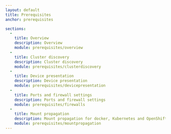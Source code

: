 ```yaml
---
layout: default
title: Prerequisites
anchor: prerequisites

sections:
  -
    title: Overview
    description: Overview
    module: prerequisites/overview
  -
    title: Cluster discovery
    description: Cluster discovery
    module: prerequisites/clusterdiscovery
  -
    title: Device presentation
    description: Device presentation
    module: prerequisites/devicepresentation
  -
    title: Ports and firewall settings
    description: Ports and firewall settings
    module: prerequisites/firewalls
  -
    title: Mount propagation
    description: Mount propagation for docker, Kubernetes and OpenShift
    module: prerequisites/mountpropagation
---
```

